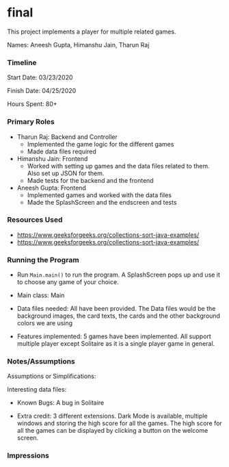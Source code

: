 final
====

This project implements a player for multiple related games.

Names: Aneesh Gupta, Himanshu Jain, Tharun Raj


### Timeline

Start Date: 03/23/2020

Finish Date: 04/25/2020

Hours Spent: 80+

### Primary Roles

- Tharun Raj: Backend and Controller
    - Implemented the game logic for the different games 
    - Made data files required 
- Himanshu Jain: Frontend 
    - Worked with setting up games and the data files related to them. Also set up JSON for them. 
    - Made tests for the backend and the frontend
- Aneesh Gupta: Frontend 
    - Implemented games and worked with the data files 
    - Made the SplashScreen and the endscreen and tests

### Resources Used

- https://www.geeksforgeeks.org/collections-sort-java-examples/
- https://www.geeksforgeeks.org/collections-sort-java-examples/


### Running the Program
- Run `Main.main()` to run the program. A SplashScreen pops up and use it to choose any game of your choice. 

- Main class: Main

- Data files needed: All have been provided. The Data files would be the background images, the card texts, the cards and the other background colors we are using

- Features implemented: 5 games have been implemented. All support multiple player except Solitaire as it is a single player game in general.



### Notes/Assumptions

Assumptions or Simplifications:

Interesting data files:

- Known Bugs: A bug in Solitaire 

- Extra credit: 3 different extensions. Dark Mode is available, multiple windows and storing the high score for all the games. The high score for all the games can be displayed by clicking a button on the welcome screen.


### Impressions

